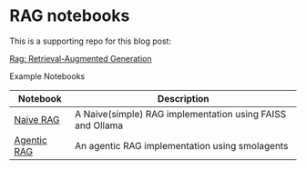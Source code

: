 # RAG notebooks

This is a supporting repo for this blog post:

[Rag: Retrieval-Augmented Generation](http://programmer.ie/post/rag/)

Example Notebooks

|Notebook|Description|
| ----- | ------ |
|[Naive RAG](/notebooks/niave.ipynb)| A Naive(simple) RAG implementation using FAISS and Ollama|
|[Agentic RAG](/notebooks/agent.ipynb)| An agentic RAG implementation using smolagents|
